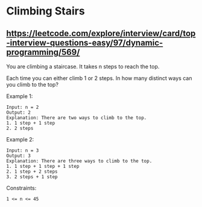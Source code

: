 # Climbing Stairs
## https://leetcode.com/explore/interview/card/top-interview-questions-easy/97/dynamic-programming/569/

You are climbing a staircase. It takes n steps to reach the top.

Each time you can either climb 1 or 2 steps. In how many distinct ways can you climb to the top?

 

Example 1:

	Input: n = 2
	Output: 2
	Explanation: There are two ways to climb to the top.
	1. 1 step + 1 step
	2. 2 steps

Example 2:

	Input: n = 3
	Output: 3
	Explanation: There are three ways to climb to the top.
	1. 1 step + 1 step + 1 step
	2. 1 step + 2 steps
	3. 2 steps + 1 step

 

Constraints:

    1 <= n <= 45


